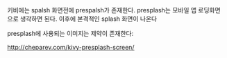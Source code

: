 
키비에는 spalsh 화면전에 prespalsh가 존재한다.
presplash는 모바일 앱 로딩화면으로 생각하면 된다.
이후에 본격적인 splash 화면이 나온다

presplash에 사용되는 이미지는 제약이 존재한다:

http://cheparev.com/kivy-presplash-screen/
